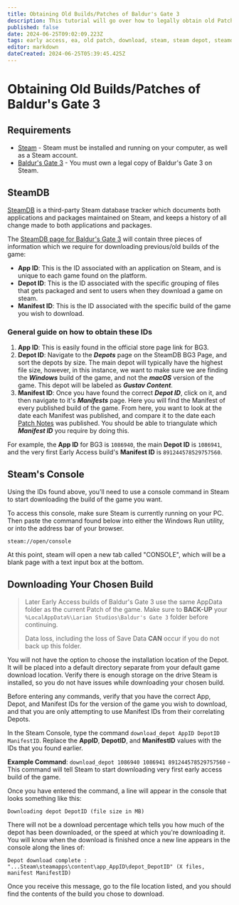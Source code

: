 ```yaml
---
title: Obtaining Old Builds/Patches of Baldur's Gate 3
description: This tutorial will go over how to legally obtain old Patches/Builds of Baldur's Gate 3 using the Steam Depot.
published: false
date: 2024-06-25T09:02:09.223Z
tags: early access, ea, old patch, download, steam, steam depot, steamdb, download_depot, old build
editor: markdown
dateCreated: 2024-06-25T05:39:45.425Z
---
```


# Obtaining Old Builds/Patches of Baldur's Gate 3
## Requirements
- [Steam](https://store.steampowered.com/about/) - Steam must be installed and running on your computer, as well as a Steam account.
- [Baldur's Gate 3](https://store.steampowered.com/app/1086940/Baldurs_Gate_3/) - You must own a legal copy of Baldur's Gate 3 on Steam.
## SteamDB
[SteamDB](https://steamdb.info/) is a third-party Steam database tracker which documents both applications and packages maintained on Steam, and keeps a history of all change made to both applications and packages.

The [SteamDB page for Baldur's Gate 3](https://steamdb.info/app/1086940/) will contain three pieces of information which we require for downloading previous/old builds of the game:

- **App ID**: This is the ID associated with an application on Steam, and is unique to each game found on the platform.
- **Depot ID**: This is the ID associated with the specific grouping of files that gets packaged and sent to users when they download a game on steam.
- **Manifest ID**: This is the ID associated with the specific build of the game you wish to download.

### General guide on how to obtain these IDs
1. **App ID**: This is easily found in the official store page link for BG3.
2. **Depot ID**: Navigate to the ***Depots*** page on the SteamDB BG3 Page, and sort the depots by size. The main depot will typically have the highest file size, however, in this instance, we want to make sure we are finding the ***Windows*** build of the game, and not the ***macOS*** version of the game. This depot will be labeled as ***Gustav Content***.
3. **Manifest ID**: Once you have found the correct ***Depot ID***, click on it, and then navigate to it's ***Manifests*** page. Here you will find the Manifest of every published build of the game. From here, you want to look at the date each Manifest was published, and compare it to the date each [Patch Notes](https://steamdb.info/app/1086940/patchnotes/) was published. You should be able to triangulate which ***Manifest ID*** you require by doing this.

For example, the **App ID** for BG3 is `1086940`, the main **Depot ID** is `1086941`, and the very first Early Access build's **Manifest ID** is `891244578529757560`.

## Steam's Console
Using the IDs found above, you'll need to use a console command in Steam to start downloading the build of the game you want.

To access this console, make sure Steam is currently running on your PC. Then paste the command found below into either the Windows Run utility, or into the address bar of your browser.

`steam://open/console`

At this point, steam will open a new tab called "CONSOLE", which will be a blank page with a text input box at the bottom.

## Downloading Your Chosen Build
> Later Early Access builds of Baldur's Gate 3 use the same AppData folder as the current Patch of the game. Make sure to **BACK-UP** your `%LocalAppData%\Larian Studios\Baldur's Gate 3` folder before continuing.
>
> Data loss, including the loss of Save Data **CAN** occur if you do not back up this folder.
<!-- {blockquote:.is-danger} -->
You will not have the option to choose the installation location of the Depot. It will be placed into a default directory separate from your default game download location. Verify there is enough storage on the drive Steam is installed, so you do not have issues while downloading your chosen build.

Before entering any commands, verify that you have the correct App, Depot, and Manifest IDs for the version of the game you wish to download, and that you are only attempting to use Manifest IDs from their correlating Depots.

In the Steam Console, type the command `download_depot AppID DepotID ManifestID`. Replace the **AppID**, **DepotID**, and **ManifestID** values with the IDs that you found earlier.

**Example Command**: `download_depot 1086940 1086941 891244578529757560` - This command will tell Steam to start downloading very first early access build of the game.

Once you have entered the command, a line will appear in the console that looks something like this: 

`Downloading depot DepotID (file size in MB)`

There will not be a download percentage which tells you how much of the depot has been downloaded, or the speed at which you're downloading it. You will know when the download is finished once a new line appears in the console along the lines of:

`Depot download complete : "...Steam\steamapps\content\app_AppID\depot_DepotID" (X files, manifest ManifestID) `

Once you receive this message, go to the file location listed, and you should find the contents of the build you chose to download.